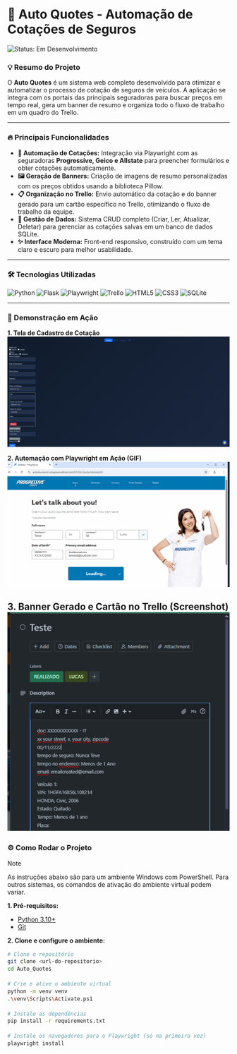 # 🚀 Auto Quotes - Automação de Cotações de Seguros

![Status: Em Desenvolvimento](https://img.shields.io/badge/status-em_desenvolvimento-yellow)

### 💡 Resumo do Projeto

O **Auto Quotes** é um sistema web completo desenvolvido para otimizar e automatizar o processo de cotação de seguros de veículos. A aplicação se integra com os portais das principais seguradoras para buscar preços em tempo real, gera um banner de resumo e organiza todo o fluxo de trabalho em um quadro do Trello.

---

### 🔥 Principais Funcionalidades

* **🤖 Automação de Cotações:** Integração via Playwright com as seguradoras **Progressive, Geico e Allstate** para preencher formulários e obter cotações automaticamente.
* **🖼️ Geração de Banners:** Criação de imagens de resumo personalizadas com os preços obtidos usando a biblioteca Pillow.
* **📋 Organização no Trello:** Envio automático da cotação e do banner gerado para um cartão específico no Trello, otimizando o fluxo de trabalho da equipe.
* **💾 Gestão de Dados:** Sistema CRUD completo (Criar, Ler, Atualizar, Deletar) para gerenciar as cotações salvas em um banco de dados SQLite.
* **✨ Interface Moderna:** Front-end responsivo, construído com um tema claro e escuro para melhor usabilidade.

---

### 🛠️ Tecnologias Utilizadas

![Python](https://img.shields.io/badge/Python-3776AB?style=for-the-badge&logo=python&logoColor=white)
![Flask](https://img.shields.io/badge/Flask-000000?style=for-the-badge&logo=flask&logoColor=white)
![Playwright](https://img.shields.io/badge/Playwright-2EAD33?style=for-the-badge&logo=microsoft&logoColor=white)
![Trello](https://img.shields.io/badge/Trello-0052CC?style=for-the-badge&logo=trello&logoColor=white)
![HTML5](https://img.shields.io/badge/HTML5-E34F26?style=for-the-badge&logo=html5&logoColor=white)
![CSS3](https://img.shields.io/badge/CSS3-1572B6?style=for-the-badge&logo=css3&logoColor=white)
![SQLite](https://img.shields.io/badge/SQLite-003B57?style=for-the-badge&logo=sqlite&logoColor=white)

---

### 📸 Demonstração em Ação

**1. Tela de Cadastro de Cotação**
![Formulário Principal](demo/formulario.png)

**2. Automação com Playwright em Ação (GIF)**
![Demonstração da Automação](demo/automacao-demo.gif)

**3. Banner Gerado e Cartão no Trello (Screenshot)**
![Banner e Trello](demo/trello.png)
---

### ⚙️ Como Rodar o Projeto

> [!NOTE]
> As instruções abaixo são para um ambiente Windows com PowerShell. Para outros sistemas, os comandos de ativação do ambiente virtual podem variar.

**1. Pré-requisitos:**
* [Python 3.10+](https://www.python.org/)
* [Git](https://git-scm.com/)

**2. Clone e configure o ambiente:**
```bash
# Clone o repositório
git clone <url-do-repositorio>
cd Auto_Quotes

# Crie e ative o ambiente virtual
python -m venv venv
.\venv\Scripts\Activate.ps1

# Instale as dependências
pip install -r requirements.txt

# Instale os navegadores para o Playwright (só na primeira vez)
playwright install